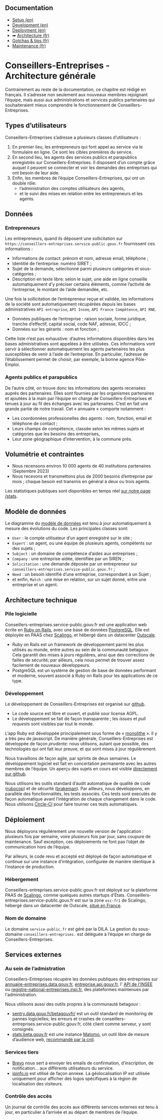 ## Documentation

* [Setup (en)](01-setup.md)
* [Development (en)](02-development.md)
* [Deployment (en)](03-deployment.md)
* ➡ [Architecture (fr)](04-architecture.md)
* [Gotchas & tips (fr)](05-gotchas.md)
* [Maintenance (fr)](06-maintenance.md)

# Conseillers-Entreprises - Architecture générale

Contrairement au reste de la documentation, ce chapitre est rédigé en français. Il s’adresse non seulement aux nouveaux membres rejoignant l’équipe, mais aussi aux administrations et services publics partenaires qui souhaiteraient mieux comprendre le fonctionnement de Conseillers-Entreprises.

## Types d’utilisateurs

Conseillers-Entreprises s’adresse a plusieurs classes d’utilisateurs :
1. En premier lieu, les entrepreneurs qui font appel au service via le formulaire en ligne. Ce sont les cibles premières du service.
2. En second lieu, les agents des services publics et parapublics enregistrés sur Conseillers-Entreprises. Il disposent d’un compte grâce auquel il peuvent se connecter et voir les demandes des entreprises qui ont besoin de leur aide.
3. Enfin, les membres de l’équipe Conseillers-Entreprises, qui ont un double rôle:
    * l’administration des comptes utilisateurs des agents,
    * et le suivi des mises en relation entre les entrepreneurs et les agents.

## Données

### Entrepreneurs
Les entrepreneurs, quand ils déposent une sollicitation sur `https://conseillers-entreprises.service-public.gouv.fr` fournissent ces informations :
* Informations de contact: prénom et nom, adresse email, téléphone ;
* Identitié de l’entreprise: numéro SIRET ;
* Sujet de la demande, sélectionné parmi plusieurs catégories et sous-catégories ;
* Description en texte libre: selon le sujet, une aide en ligne conseille automatiquement d’y préciser certains éléments, comme l’activité de l’entreprise, le montant de l’aide demandée, etc.

Une fois la sollicitation de l’entrepreneur reçue et validée, les informations de la société sont automatiquement récupérées depuis les bases administratives `API entreprise`, `API Insee`, `API France Compétence`, `API RNE`.
* Données publiques de l’entreprise : raison sociale, forme juridique, tranche d’effectif, capital social, code NAF, adresse, IDCC ;
* Données sur les gérants : nom et fonction ;

Cette liste n’est pas exhaustive: d’autres informations disponibles dans les bases administratives sont appelées à être utilisées. Ces informations vont servir à sélectionner automatiquement les agents partenaires les plus susceptibles de venir à l’aide de l’entreprise. En particulier, l’adresse de l’établissement permet de choisir, par exemple, la bonne agence Pôle-Emploi.

### Agents publics et parapublics

De l’autre côté, on trouve donc les informations des agents recensées auprès des partenaires. Elles sont fournies par les organismes partenaires et ajoutées à la main par l’équipe en charge de Conseillers-Entreprises et tenues à jour au fil des échanges avec les partenaires. C’est en fait une grande partie de notre travail. Cet « annuaire » comporte notamment :
* Les coordonnées professionelles des agents : nom, fonction, email et téléphone de contact ;
* Leurs champs de compétence, classée selon les mêmes sujets et catégories que les besoins des entreprises,
* Leur zone géographique d’intervention, à la commune près.

## Volumétrie et contraintes


* Nous recensons environ 10 000 agents de 40 institutions partenaires (Septembre 2023)
* Nous recevons et transmettons plus de 2000 besoins d’entreprise par mois ; chaque besoin est transmis en général à deux ou trois agents.

Les statistiques publiques sont disponibles en temps réel [sur notre page /stats](https://conseillers-entreprises.service-public.gouv.fr/stats).

## Modèle de données

Le diagramme du [modèle de données](domain_model.pdf) est tenu à jour automatiquement à mesure des évolutions du code. Les principales classes sont:

* `User` : le compte utilisateur d’un agent enregistré sur le site ;
* `Expert` : un agent, ou une équipe de plusieurs agents, compétents sur des sujets ;
* `Subject` : un domaine de compétence d’aides aux entreprises ;
* `Company` : une entreprise aidée, identifiée par un SIREN ;
* `Solicitation` : une demande déposée par un entrepreneur sur `conseillers-entreprises.service-public.gouv.fr` ;
* `Need` : un besoin identifié d’une entreprise, correspondant à un Sujet ;
* et enfin, `Match` : une mise en relation, sur un sujet donné, entre une entreprise et un agent.

## Architecture technique

### Pile logicielle

Conseillers-entreprises.service-public.gouv.fr est une application web écrite en [Ruby on Rails](https://rubyonrails.org), avec une base de données [PostgreSQL](https://www.postgresql.org). Elle est déployée en PAAS chez [Scalingo](https://scalingo.com/fr), et hébergé dans un datacenter [Outscale](https://fr.outscale.com).
* Ruby on Rails est un framework de développement parmi les plus utilisés au monde, entre autres au sein de la communauté betagouv. Cela garantit des mises à jours régulières, ainsi que des corrections de failles de sécurité; par ailleurs, cela nous permet de trouver assez facilement de nouveaux développeurs.
* PostgreSQL est un système de gestion de base de données performant et moderne, souvent associé à Ruby on Rails pour les applications de ce type.

### Développement

Le développement de Conseillers-Entreprises est organisé sur [github](https://github.com/betagouv/conseillers-entreprises).
* Le code source est libre et ouvert, et publié sour license AGPL.
* Le développement se fait de façon transparente ; les _issues_ et _pull requests_ sont visibles par tout le monde.

L’app Ruby est développée principalement sous forme de « [monolithe](https://m.signalvnoise.com/the-majestic-monolith/) ». Il y a très peu de javascript. De manière générale, Conseillers-Entreprises est développée de façon _prudente_: nous utilisons, autant que possible, des technologies qui ont fait leur preuve, et qui sont mises à jour régulièrement.

Nous travaillons de façon agile, par sprints de deux semaines. Le développement logiciel est fait en concertation permanente avec les autres membres de l’équipe. Un aperçu des sujets en cours est visible [directement sur github](https://github.com/orgs/betagouv/projects/96).

Nous utilisons les outils standard d’audit automatique de qualité de code ([rubocop](https://rubocop.org)) et de sécurité ([brakeman](https://brakemanscanner.org)). Par ailleurs, nous développons, en parallèle des fonctionnalités, les tests associés. Ces tests sont executés de façon automatique avant l’intégration de chaque changement dans le code. Nous utilisons [Circle-CI](https://circleci.com) pour faire tourner ces tests automatiques.

## Déploiement

Nous déployons régulièrement une nouvelle version de l‘application : plusieurs fois par semaine, voire plusieurs fois par jour, sans coupure de maintenance. Sauf exception, ces déploiements ne font pas l’objet de communication hors de l’équipe.

Par ailleurs, le code revu et accepté est déployé de façon automatique et continue sur une instance d’intégration, configurée de manière identique à l’instance de production.

### Hébergement

Conseillers-entreprises.service-public.gouv.fr est déployé sur la plateforme PAAS de [Scalingo](https://scalingo.com/fr), comme quelques autres startups d’États. Conseillers-entreprises.service-public.gouv.fr est sur la zone `osc-fr1` de Scalingo, hébergé dans un datacenter de Outscale, [situé en France](https://scalingo.com/fr/data-processing-agreement#pour-la-région-osc-fr1).

### Nom de domaine

Le domaine `service-public.fr` est géré par la DILA. La gestion du sous-domaine `conseillers-entreprises.` est déléguée à l’équipe en charge de Conseillers-Entreprises.

## Services externes

### Au sein de l’admistration

Conseillers-Entreprises récupère les données publiques des entreprises sur [annuaire-entreprises.data.gouv.fr](https://annuaire-entreprises.data.gouv.fr/), [entreprise.api.gouv.fr](https://entreprise.api.gouv.fr), l' [API de l'INSEE](https://api.insee.fr/catalogue) ou [registre-national-entreprises.inpi.fr](https://registre-national-entreprises.inpi.fr/api/), des plateformes maintenues par l'administration.

Nous utilisons aussi des outils propres à la communauté betagouv :
* [sentry.data.gouv.fr/betagouvfr/](https://sentry.data.gouv.fr/betagouvfr/) est un outil standard de monitoring de pannes logicielles; les erreurs et crashes de conseillers-entreprises.service-public.gouv.fr, côté client comme serveur, y sont consignés.
* [stats.beta.gouv.fr](https://stats.beta.gouv.fr) est une instance [Matomo](https://matomo.org), un outil libre de mesure d’audience web,  [recommandé par la cnil](https://www.cnil.fr/fr/cookies-solutions-pour-les-outils-de-mesure-daudience).

### Services tiers

* [Brevo](https://www.brevo.com/) nous sert à envoyer les emails de confirmation, d’inscription, de notification… aux différents utilisateurs du service.
* [ipinfo.io](https://ipinfo.io/) est utilisé de façon annexe. La géolocalisation IP est utilisée uniquement pour afficher des logos spécifiques à la région de localisation des visiteurs.

### Contrôle des accès

Un journal de contrôle des accès aux différents services externes est tenu à jour, en particulier à l’arrivée et au départ de membres de l’équipe.
